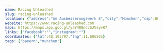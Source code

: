 ```yaml
---
name: Racing Unleashed
slug: racing-unleashed
location: {"address":"Am Ausbesserungswerk 8","city":"München","cap":80939}
website: https://www.racing-unleashed.com
maps: https://maps.app.goo.gl/yaY488ndcSJVsywR7
links: {"facebook":"","instagram":""}
coordinates: {"lat":48.195797,"lng":11.606565}
tags: ["bayern","munchen"]
---
```

